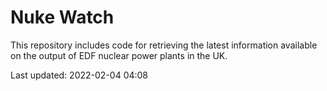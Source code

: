 # Nuke Watch

This repository includes code for retrieving the latest information available on the output of EDF nuclear power plants in the UK.

Last updated: 2022-02-04 04:08